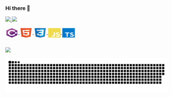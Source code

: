 ### Hi there 👋

<!--
**TarcisioCarvalho/TarcisioCarvalho** is a ✨ _special_ ✨ repository because its `README.md` (this file) appears on your GitHub profile.

Here are some ideas to get you started:

- 🔭 I’m currently working on ...
- 🌱 I’m currently learning ...
- 👯 I’m looking to collaborate on ...
- 🤔 I’m looking for help with ...
- 💬 Ask me about ...
- 📫 How to reach me: ...
- 😄 Pronouns: ...
- ⚡ Fun fact: ...
-->

<div>
  <a href="https://github.com/TarcisioCarvalho">
  <img height="180em" src="https://github-readme-stats.vercel.app/api?username=TarcisioCarvalho&show_icons=true&theme=Modernist&include_all_commits=true&count_private=true"/>
  <img height="180em" src="https://github-readme-stats.vercel.app/api/top-langs/?username=TarcisioCarvalho&layout=compact&langs_count=7&theme=Modernist"/>
</div>
  
  <div style="display: inline_block"><br>
  <img align="center" alt="Tarcisio-Csharp" height="30" width="40" src="https://raw.githubusercontent.com/devicons/devicon/master/icons/csharp/csharp-original.svg">
  <img align="center" alt="Tarcisio-HTML" height="30" width="40" src="https://raw.githubusercontent.com/devicons/devicon/master/icons/html5/html5-original.svg">
  <img align="center" alt="Tarcisio-CSS" height="30" width="40" src="https://raw.githubusercontent.com/devicons/devicon/master/icons/css3/css3-original.svg">
  <img align="center" alt="Tarcisio-Js" height="30" width="40" src="https://raw.githubusercontent.com/devicons/devicon/master/icons/javascript/javascript-plain.svg">
  <img align="center" alt="Tarcisio-Ts" height="30" width="40" src="https://raw.githubusercontent.com/devicons/devicon/master/icons/typescript/typescript-plain.svg">
</div>
  
  ##
  
  <div> 

  <a href="www.linkedin.com/in/tarcísio-josé-de-amorim-carvalho" target="_blank"><img src="https://img.shields.io/badge/-LinkedIn-%230077B5?style=for-the-badge&logo=linkedin&logoColor=white" target="_blank"></a> 
 
  
 
</div>
  
  ![Snake animation](https://github.com/TarcisioCarvalho/TarcisioCarvalho/blob/output/github-contribution-grid-snake.svg)
